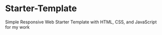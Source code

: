# Starter-Template
Simple Responsive Web Starter Template with HTML, CSS, and JavaScript for my work
